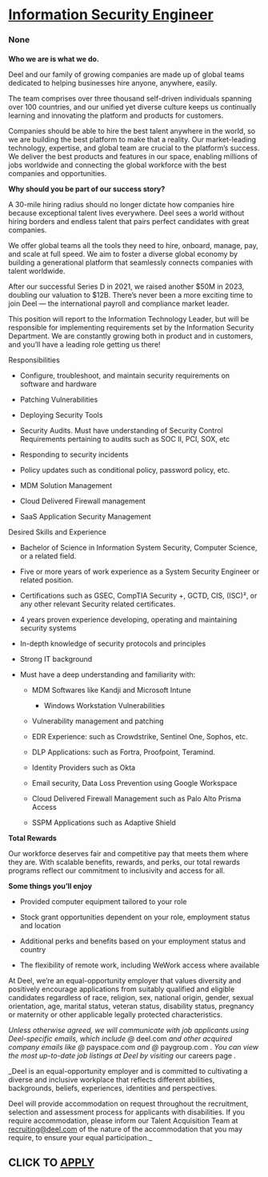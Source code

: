 # [Information Security Engineer](https://www.remotewlb.com/apply/information-security-engineer-139887)  
### None  
####  

**Who we are is what we do.**

Deel and our family of growing companies are made up of global teams dedicated to helping businesses hire anyone, anywhere, easily.

The team comprises over three thousand self-driven individuals spanning over 100 countries, and our unified yet diverse culture keeps us continually learning and innovating the platform and products for customers.

Companies should be able to hire the best talent anywhere in the world, so we are building the best platform to make that a reality. Our market-leading technology, expertise, and global team are crucial to the platform’s success. We deliver the best products and features in our space, enabling millions of jobs worldwide and connecting the global workforce with the best companies and opportunities.

 **Why should you be part of our success story?**

A 30-mile hiring radius should no longer dictate how companies hire because exceptional talent lives everywhere. Deel sees a world without hiring borders and endless talent that pairs perfect candidates with great companies.

We offer global teams all the tools they need to hire, onboard, manage, pay, and scale at full speed. We aim to foster a diverse global economy by building a generational platform that seamlessly connects companies with talent worldwide.

After our successful Series D in 2021, we raised another $50M in 2023, doubling our valuation to $12B. There’s never been a more exciting time to join Deel — the international payroll and compliance market leader.

This position will report to the Information Technology Leader, but will be responsible for implementing requirements set by the Information Security Department. We are constantly growing both in product and in customers, and you’ll have a leading role getting us there!  

  

Responsibilities

  * Configure, troubleshoot, and maintain security requirements on software and hardware

  * Patching Vulnerabilities 

  * Deploying Security Tools 

  * Security Audits. Must have understanding of Security Control Requirements pertaining to audits such as SOC II, PCI, SOX, etc 

  * Responding to security incidents

  * Policy updates such as conditional policy, password policy, etc. 

  * MDM Solution Management

  * Cloud Delivered Firewall management

  * SaaS Application Security Management  

Desired Skills and Experience

  * Bachelor of Science in Information System Security, Computer Science, or a related field. 

  * Five or more years of work experience as a System Security Engineer or related position.

  * Certifications such as GSEC, CompTIA Security +, GCTD, CIS, (ISC)², or any other relevant Security related certificates. 

  * 4 years proven experience developing, operating and maintaining security systems

  * In-depth knowledge of security protocols and principles

  * Strong IT background

  * Must have a deep understanding and familiarity with:

    * MDM Softwares like Kandji and Microsoft Intune

      * Windows Workstation Vulnerabilities 

    * Vulnerability management and patching

    * EDR Experience: such as Crowdstrike, Sentinel One, Sophos, etc. 

    * DLP Applications: such as Fortra, Proofpoint, Teramind.

    * Identity Providers such as Okta

    * Email security, Data Loss Prevention using Google Workspace

    * Cloud Delivered Firewall Management such as Palo Alto Prisma Access

    * SSPM Applications such as Adaptive Shield

 **Total Rewards**

Our workforce deserves fair and competitive pay that meets them where they are. With scalable benefits, rewards, and perks, our total rewards programs reflect our commitment to inclusivity and access for all.

**Some things you’ll enjoy**

  * Provided computer equipment tailored to your role

  * Stock grant opportunities dependent on your role, employment status and location

  * Additional perks and benefits based on your employment status and country

  * The flexibility of remote work, including WeWork access where available

At Deel, we’re an equal-opportunity employer that values diversity and positively encourage applications from suitably qualified and eligible candidates regardless of race, religion, sex, national origin, gender, sexual orientation, age, marital status, veteran status, disability status, pregnancy or maternity or other applicable legally protected characteristics.

 _Unless otherwise agreed, we will communicate with job applicants using Deel-specific emails, which include @_ deel.com _and other acquired company emails like @_ payspace.com _and @_ paygroup.com _. You can view the most up-to-date job listings at Deel by visiting_ our careers page _._  
  
 _Deel is an equal-opportunity employer and is committed to cultivating a diverse and inclusive workplace that reflects different abilities, backgrounds, beliefs, experiences, identities and perspectives.  
  
Deel will provide accommodation on request throughout the recruitment, selection and assessment process for applicants with disabilities. If you require accommodation, please inform our Talent Acquisition Team at recruiting@deel.com of the nature of the accommodation that you may require, to ensure your equal participation._

  
## CLICK TO [APPLY](https://www.remotewlb.com/apply/information-security-engineer-139887)

